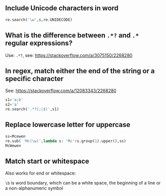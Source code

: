 ## Include Unicode characters in word
```python
re.search('\w',s,re.UNIDECODE)
```
## What is the difference between `.*?`  and `.*` regular expressions?
Use: `.*?`, see: https://stackoverflow.com/a/3075150/2268280
## In regex, match either the end of the string or a specific character
See: https://stackoverflow.com/a/12083343/2268280
```python
s1='a;b'
s2='a'
re.search('.*?(;|$)',s1)
```
## Replace lowercase letter for uppercase
```python
ss=Mcewen
re.sub( 'Mc(\w)',lambda s: 'Mc'+s.group(1).upper(),ss)
McWewen
```
## Match start or whitespace
Also works for end or whitespace:

`\b` is word boundary, which can be a white space, the beginning of a line or a non-alphanumeric symbol
